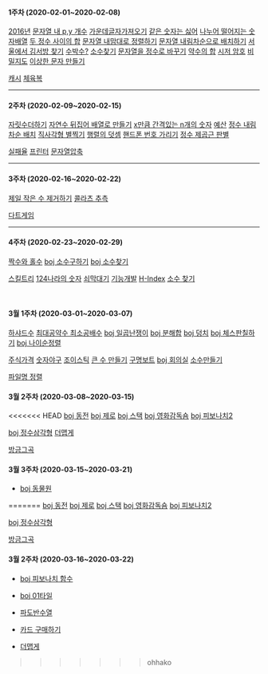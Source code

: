 #### 1주차 (2020-02-01~2020-02-08)
<!-- (하)  -->
 [2016년](https://programmers.co.kr/learn/courses/30/lessons/12901)
 [문자열 내 p,y 개수](https://programmers.co.kr/learn/courses/30/lessons/12916)
 [가운데글자가져오기](https://programmers.co.kr/learn/courses/30/lessons/12903?language=java)
 [같은 숫자는 싫어](https://programmers.co.kr/learn/courses/30/lessons/12906)
 [나누어 떨어지는 숫자배열](https://programmers.co.kr/learn/courses/30/lessons/12910)
 [두 정수 사이의 합](https://programmers.co.kr/learn/courses/30/lessons/12912?language=java)
 [문자열 내맘대로 정렬하기](https://programmers.co.kr/learn/courses/30/lessons/12915)
 [문자열 내림차순으로 배치하기](https://programmers.co.kr/learn/courses/30/lessons/12917?language=java)
 [서울에서 김서방 찾기](https://programmers.co.kr/learn/courses/30/lessons/12919)
 [수박수?](https://programmers.co.kr/learn/courses/30/lessons/12922)
 [소수찾기](https://programmers.co.kr/learn/courses/30/lessons/12921)
 [문자열을 정수로 바꾸기](https://programmers.co.kr/learn/courses/30/lessons/12925)
 [약수의 합](https://programmers.co.kr/learn/courses/30/lessons/12928)
 [시저 암호](https://programmers.co.kr/learn/courses/30/lessons/12926)
 [비밀지도](https://programmers.co.kr/learn/courses/30/lessons/17681)
 [이상한 문자 만들기](https://programmers.co.kr/learn/courses/30/lessons/12930#)
<br>

<!-- (중)  -->
 [캐시](https://github.com/TheCopiens/algorithm-study/blob/master/source/ohhako/coding%20test/kakao/%EC%BA%90%EC%8B%9C.md)
 [체육복](https://github.com/TheCopiens/algorithm-study/blob/ohhako/source/ohhako/200202_greedy.md)
<!-- (상)  -->
---
#### 2주차 (2020-02-09~2020-02-15)
<!-- (하)  -->
 [자릿수더하기](https://programmers.co.kr/learn/courses/30/lessons/12931)
 [자연수 뒤집어 배열로 만들기](https://programmers.co.kr/learn/courses/30/lessons/12932)
 [x만큼 간격있는 n개의 숫자](https://programmers.co.kr/learn/courses/30/lessons/12954)
 [예산](https://programmers.co.kr/learn/courses/30/lessons/12982)
 [정수 내림차순 배치](https://programmers.co.kr/learn/courses/30/lessons/12933)
 [직사각형 별찍기](https://programmers.co.kr/learn/courses/30/lessons/12969)
 [행렬의 덧셈](https://programmers.co.kr/learn/courses/30/lessons/12950)
 [핸드폰 번호 가리기](https://programmers.co.kr/learn/courses/30/lessons/12948)
 [정수 제곱근 판별](https://programmers.co.kr/learn/courses/30/lessons/12934)
<br>

<!-- (중)  -->
 [실패율](https://programmers.co.kr/learn/courses/30/lessons/42889)
 [프린터](https://programmers.co.kr/learn/courses/30/lessons/42587)
 [문자열압축](https://programmers.co.kr/learn/courses/30/lessons/60057)
<br>

<!-- (상)  -->
---
#### 3주차 (2020-02-16~2020-02-22)
<!-- (하)  -->
 [제일 작은 수 제거하기](https://programmers.co.kr/learn/courses/30/lessons/12935)
 [콜라츠 추측](https://programmers.co.kr/learn/courses/30/lessons/12943?language=java)
<br>
<!-- (중)  -->

 [다트게임](https://programmers.co.kr/learn/courses/30/lessons/17682)
<br>

---
#### 4주차 (2020-02-23~2020-02-29)
<!-- (하)  -->
 [짝수와 홀수](https://programmers.co.kr/learn/courses/30/lessons/12937)
 [boj 소수구하기](https://www.acmicpc.net/problem/1929)
 [boj 소수찾기](https://www.acmicpc.net/problem/1978)
<br>

<!-- (중)  -->
 [스킬트리](https://programmers.co.kr/learn/courses/30/lessons/49993)
 [124나라의 숫자](https://programmers.co.kr/learn/courses/30/lessons/12899#)
 [쇠막대기](https://programmers.co.kr/learn/courses/30/lessons/42585)
 [기능개발](https://programmers.co.kr/learn/courses/30/lessons/42586)
 [H-Index](https://programmers.co.kr/learn/courses/30/lessons/42747)
 [소수 찾기](https://programmers.co.kr/learn/courses/30/lessons/42839)

<br>
<!-- (상)  -->

#### 3월 1주차 (2020-03-01~2020-03-07)
<!-- (하)  -->
[하샤드수](https://programmers.co.kr/learn/courses/30/lessons/12947)
 [최대공약수 최소공배수](https://programmers.co.kr/learn/courses/30/lessons/12940) 
 [boj 일곱난쟁이](https://www.acmicpc.net/problem/2309) 
 [boj 분해합](https://www.acmicpc.net/problem/2231)
 [boj 덩치](https://www.acmicpc.net/problem/7568)
 [boj 체스판칠하기](https://www.acmicpc.net/problem/1018)
 [boj 나이순정렬](https://www.acmicpc.net/problem/10814)
<br>

<!-- (중)  -->
 [주식가격](https://programmers.co.kr/learn/courses/30/lessons/42584)
 [숫자야구](https://programmers.co.kr/learn/courses/30/lessons/42841)
 [조이스틱](https://programmers.co.kr/learn/courses/30/lessons/42860)
 [큰 수 만들기](https://programmers.co.kr/learn/courses/30/lessons/42883)
 [구명보트](https://programmers.co.kr/learn/courses/30/lessons/42885)
 [boj 회의실](https://www.acmicpc.net/problem/1931)
 [소수만들기](https://programmers.co.kr/learn/courses/30/lessons/12977)
<br>

<!-- (상)  -->
 [파일명 정렬](https://programmers.co.kr/learn/courses/30/lessons/17686)


#### 3월 2주차 (2020-03-08~2020-03-15)
<!-- (하)  -->
<<<<<<< HEAD
 [boj 동전](https://www.acmicpc.net/problem/11047)
 [boj 제로](https://www.acmicpc.net/problem/10773)
 [boj 스택](https://www.acmicpc.net/problem/10828)
 [boj 영화감독숌](https://www.acmicpc.net/status?user_id=hrkeon0503&problem_id=1436&from_mine=1)
 [boj 피보나치2](https://www.acmicpc.net/problem/2748)

<!-- (중) -->
 [boj 정수삼각형](https://www.acmicpc.net/problem/1932)
 [더맵게](https://programmers.co.kr/learn/courses/30/lessons/42626) 

<!-- (상) -->
 [방금그곡](https://programmers.co.kr/learn/courses/30/lessons/17683)

#### 3월 3주차 (2020-03-15~2020-03-21)

- [boj 동물원](https://www.acmicpc.net/problem/1309) 

=======
[boj 동전](https://www.acmicpc.net/problem/11047)
[boj 제로](https://www.acmicpc.net/problem/10773)
[boj 스택](https://www.acmicpc.net/problem/10828)
[boj 영화감독숌](https://www.acmicpc.net/status?user_id=hrkeon0503&problem_id=1436&from_mine=1)
[boj 피보나치2](https://www.acmicpc.net/problem/2748)

<!-- (중) -->
[boj 정수삼각형](https://www.acmicpc.net/problem/1932)
<!-- (상) -->
[방금그곡](https://programmers.co.kr/learn/courses/30/lessons/17683)

#### 3월 2주차 (2020-03-16~2020-03-22)
- [boj 피보나치 함수](https://www.acmicpc.net/problem/1003)
- [boj 01타일](https://www.acmicpc.net/problem/1904)
- [파도반수열](https://www.acmicpc.net/problem/9461)
- [카드 구매하기](https://www.acmicpc.net/problem/11052)

- [더맵게](https://programmers.co.kr/learn/courses/30/lessons/42626)
>>>>>>> ohhako

<!-- - [boj 동전1](https://www.acmicpc.net/problem/2293) -->

<!-- 

- [균형잡힌 세상](https://www.acmicpc.net/problem/4949)
- [저울](https://programmers.co.kr/learn/courses/30/lessons/42886)
- [캐시](https://programmers.co.kr/learn/courses/30/lessons/17680)

- 상
- [boj 연속합](https://www.acmicpc.net/problem/1912)
  -->

